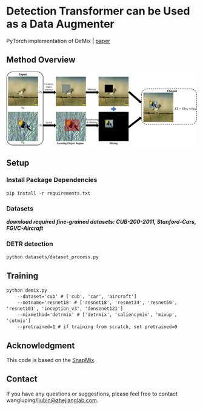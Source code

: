 # Detection Transformer can be Used as a Data Augmenter

PyTorch implementation of DeMix | [paper](https:xxx)

## Method Overview

![DeMix](./imgs/overview.jpg)

## Setup

### Install Package Dependencies

```
pip install -r requirements.txt
```

### Datasets

***download required fine-grained datasets: CUB-200-2011, Stanford-Cars, FGVC-Aircraft***

### DETR detection

```
python datasets/dataset_process.py
```

## Training
```
python demix.py
    --dataset='cub' # ['cub', 'car', 'aircraft']
    --netname='resnet18' # ['resnet18', 'resnet34', 'resnet50', 'resnet101', 'inception_v3', 'densenet121']
    --mixmethod='detrmix' # ['detrmix', 'saliencymix', 'mixup', 'cutmix']
    --pretrained=1 # if training from scratch, set pretrained=0
```

## Acknowledgment

This code is based on the [SnapMix](https://github.com/Shaoli-Huang/SnapMix.git).

## Contact

If you have any questions or suggestions, please feel free to contact wangluping/liubin@zhejianglab.com.
